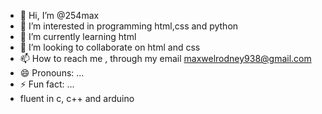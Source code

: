 - 👋 Hi, I’m @254max
- 👀 I’m interested in programming html,css and python
- 🌱 I’m currently learning html
- 💞️ I’m looking to collaborate on html and css
- 📫 How to reach me , through my email maxwelrodney938@gmail.com
- 😄 Pronouns: ...
- ⚡ Fun fact: ...
- fluent in c, c++ and arduino 
<!---
254max/254max is a ✨ special ✨ repository because its `README.md` (this file) appears on your GitHub profile.
You can click the Preview link to take a look at your changes.
--->
